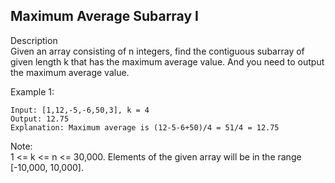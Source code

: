 Maximum Average Subarray I
---
Description<br/>
Given an array consisting of n integers, find the contiguous subarray of given length k that has the maximum average value. And you need to output the maximum average value.

Example 1:
```
Input: [1,12,-5,-6,50,3], k = 4
Output: 12.75
Explanation: Maximum average is (12-5-6+50)/4 = 51/4 = 12.75
```
Note:<br/>
1 <= k <= n <= 30,000.
Elements of the given array will be in the range [-10,000, 10,000].
